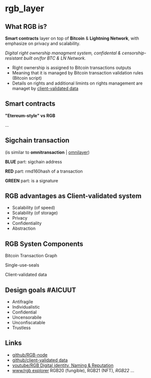 # rgb_layer

## What RGB is?

**Smart contracts** layer on top of **Bitcoin** & **Lightning Network**, with emphasize on privacy and scalability.

*Digital right ownership managment system, confidental & censorship-resistant built on/for BTC & LN Network.*

- Right ownership is assigned to Bitcoin transactions outputs
- Meaning that it is managed by Bitcoin transaction validation rules (Bitcoin script)
- Details on rights and additional limints on rights management are managet by [client-validated data](https://github.com/LNP-BP/client_side_validation/)

## Smart contracts

**"Etereum-style" vs RGB**

...


## Sigchain transaction

(is similar to **omnitransaction** | [omnilayer](https://www.omnilayer.org/))

**BLUE** part: sigchain address

**RED** part: rmd160hash of a transaction

**GREEN** part: is a signature


## RGB advantages as Client-validated system

- Scalability (of speed)
- Scalability (of storage)
- Privacy
- Confidentiality
- Abstraction


## RGB Systen Components

Bitcoin Transaction Graph

Single-use-seals

Client-validated data


## Design goals #AICUUT
- Antifragile 
- Individualistic
- Confidential
- Uncensorabile
- Unconfiscatable
- Trustless


## Links

- [github/RGB-node](https://github.com/RGB-WG/rgb-node)
- [github/client-validated data](https://github.com/LNP-BP/client_side_validation/)
- [youtube/RGB Digital identity, Naming & Reputation](https://www.youtube.com/watch?v=swtr7pwWUhY)
- [www/rgb explorer](https://rgbex.io/) RGB20 (fungible), RGB21 (NFT), *RGB22* ...




